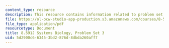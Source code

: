 ```yaml
---
content_type: resource
description: This resource contains information related to problem set 3.
file: https://ol-ocw-studio-app-production.s3.amazonaws.com/courses/8-591j-systems-biology-fall-2014/5d2900c663453bd2876d8dbda260aff7_MIT8_591JF14_ProblemSet3.pdf
file_type: application/pdf
resourcetype: Document
title: 8.591J Systems Biology, Problem Set 3
uid: 5d2900c6-6345-3bd2-876d-8dbda260aff7
---
```

